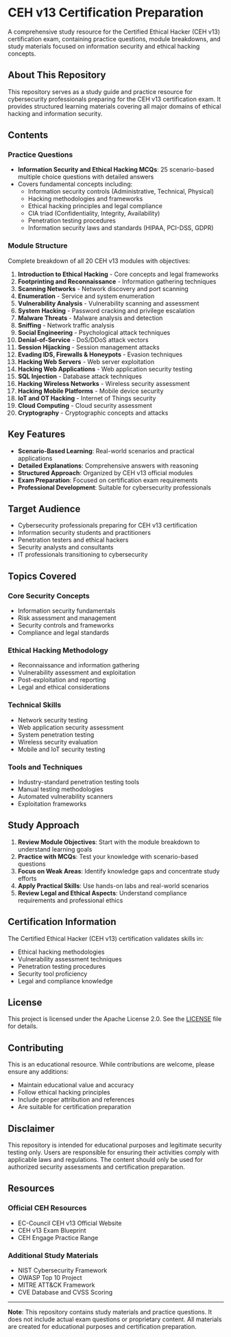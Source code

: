 # CEH v13 Certification Preparation

A comprehensive study resource for the Certified Ethical Hacker (CEH v13) certification exam, containing practice questions, module breakdowns, and study materials focused on information security and ethical hacking concepts.

## About This Repository

This repository serves as a study guide and practice resource for cybersecurity professionals preparing for the CEH v13 certification exam. It provides structured learning materials covering all major domains of ethical hacking and information security.

## Contents

### Practice Questions
- **Information Security and Ethical Hacking MCQs**: 25 scenario-based multiple choice questions with detailed answers
- Covers fundamental concepts including:
  - Information security controls (Administrative, Technical, Physical)
  - Hacking methodologies and frameworks
  - Ethical hacking principles and legal compliance
  - CIA triad (Confidentiality, Integrity, Availability)
  - Penetration testing procedures
  - Information security laws and standards (HIPAA, PCI-DSS, GDPR)

### Module Structure
Complete breakdown of all 20 CEH v13 modules with objectives:

1. **Introduction to Ethical Hacking** - Core concepts and legal frameworks
2. **Footprinting and Reconnaissance** - Information gathering techniques
3. **Scanning Networks** - Network discovery and port scanning
4. **Enumeration** - Service and system enumeration
5. **Vulnerability Analysis** - Vulnerability scanning and assessment
6. **System Hacking** - Password cracking and privilege escalation
7. **Malware Threats** - Malware analysis and detection
8. **Sniffing** - Network traffic analysis
9. **Social Engineering** - Psychological attack techniques
10. **Denial-of-Service** - DoS/DDoS attack vectors
11. **Session Hijacking** - Session management attacks
12. **Evading IDS, Firewalls & Honeypots** - Evasion techniques
13. **Hacking Web Servers** - Web server exploitation
14. **Hacking Web Applications** - Web application security testing
15. **SQL Injection** - Database attack techniques
16. **Hacking Wireless Networks** - Wireless security assessment
17. **Hacking Mobile Platforms** - Mobile device security
18. **IoT and OT Hacking** - Internet of Things security
19. **Cloud Computing** - Cloud security assessment
20. **Cryptography** - Cryptographic concepts and attacks

## Key Features

- **Scenario-Based Learning**: Real-world scenarios and practical applications
- **Detailed Explanations**: Comprehensive answers with reasoning
- **Structured Approach**: Organized by CEH v13 official modules
- **Exam Preparation**: Focused on certification exam requirements
- **Professional Development**: Suitable for cybersecurity professionals

## Target Audience

- Cybersecurity professionals preparing for CEH v13 certification
- Information security students and practitioners
- Penetration testers and ethical hackers
- Security analysts and consultants
- IT professionals transitioning to cybersecurity

## Topics Covered

### Core Security Concepts
- Information security fundamentals
- Risk assessment and management
- Security controls and frameworks
- Compliance and legal standards

### Ethical Hacking Methodology
- Reconnaissance and information gathering
- Vulnerability assessment and exploitation
- Post-exploitation and reporting
- Legal and ethical considerations

### Technical Skills
- Network security testing
- Web application security assessment
- System penetration testing
- Wireless security evaluation
- Mobile and IoT security testing

### Tools and Techniques
- Industry-standard penetration testing tools
- Manual testing methodologies
- Automated vulnerability scanners
- Exploitation frameworks

## Study Approach

1. **Review Module Objectives**: Start with the module breakdown to understand learning goals
2. **Practice with MCQs**: Test your knowledge with scenario-based questions
3. **Focus on Weak Areas**: Identify knowledge gaps and concentrate study efforts
4. **Apply Practical Skills**: Use hands-on labs and real-world scenarios
5. **Review Legal and Ethical Aspects**: Understand compliance requirements and professional ethics

## Certification Information

The Certified Ethical Hacker (CEH v13) certification validates skills in:
- Ethical hacking methodologies
- Vulnerability assessment techniques
- Penetration testing procedures
- Security tool proficiency
- Legal and compliance knowledge

## License

This project is licensed under the Apache License 2.0. See the [LICENSE](LICENSE) file for details.

## Contributing

This is an educational resource. While contributions are welcome, please ensure any additions:
- Maintain educational value and accuracy
- Follow ethical hacking principles
- Include proper attribution and references
- Are suitable for certification preparation

## Disclaimer

This repository is intended for educational purposes and legitimate security testing only. Users are responsible for ensuring their activities comply with applicable laws and regulations. The content should only be used for authorized security assessments and certification preparation.

## Resources

### Official CEH Resources
- EC-Council CEH v13 Official Website
- CEH v13 Exam Blueprint
- CEH Engage Practice Range

### Additional Study Materials
- NIST Cybersecurity Framework
- OWASP Top 10 Project
- MITRE ATT&CK Framework
- CVE Database and CVSS Scoring

---

**Note**: This repository contains study materials and practice questions. It does not include actual exam questions or proprietary content. All materials are created for educational purposes and certification preparation.